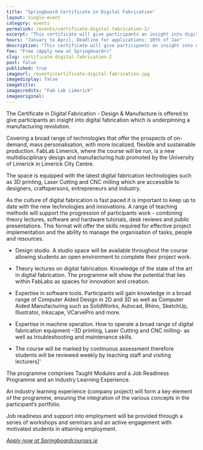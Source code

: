 ```yaml
---
title: "Springboard Certificate in Digital Fabrication"
layout: single-event
category: events
permalink: /events/certificate-digital-fabrication-2/
excerpt: "This certificate will give participants an insight into digital fabrication. Covering a  range of technologies that offer the prospects of on-demand, with localised and sustainable production"
hours: "January to April, Deadline for applications: 10th of Jan"
description: "This certificate will give participants an insight into digital fabrication. Covering a broad range of technologies that offer the prospects of on-demand, mass personalisation, with more localized and sustainable production"
fee: "Free (Apply now at Springboard+)"
slug: certificate-digital-fabrication-2
past: false
published: true
imageurl: /events/certificate-digital-fabrication.jpg
imagedisplay: false
imagetitle: 
imagecredits: "Fab Lab Limerick"
imageoriginal: 
---
```


The Certificate in Digital Fabrication - Design & Manufacture is offered to give participants an insight into digital fabrication which is underpinning a manufacturing revolution.

Covering a broad range of technologies that offer the prospects of on-demand, mass personalisation, with more localized, flexible and sustainable production.
FabLab Limerick, where the course will be run, is a new multidisciplinary design and manufacturing hub promoted by the University of Limerick in Limerick City Centre.

The space is equipped with the latest digital fabrication technologies such as 3D printing, Laser Cutting and CNC milling which are accessible to designers, craftspersons, entrepreneurs and industry.

As the culture of digital fabrication is fast paced it is important to keep up to date with the new technologies and innovations. A range of teaching methods will support the progression of participants work - combining theory lectures, software and hardware tutorials, desk reviews and public presentations. This format will offer the skills required for effective project implementation and the ability to manage the organisation of tasks, people and resources.

- Design studio. A studio space will be available throughout the course allowing students an open environment to complete their project work.

- Theory lectures on digital fabrication. Knowledge of the state of the art in digital fabrication. The programme will show the potential that lies within FabLabs as spaces for innovation and creation.

- Expertise in software tools. Participants will gain knowledge in a broad range of Computer Aided Design in 2D and 3D as well as Computer Aided Manufacturing such as SolidWorks, Autocad, Rhino, SketchUp, Illustrator, Inkscape, VCarvePro and more.

- Expertise in machine operation. How to operate a broad range of digital fabrication equipment –3D printing, Laser Cutting and CNC milling- as well as troubleshooting and maintenance skills.

- The course will be marked by continuous assessment therefore students will be reviewed weekly by teaching staff and visiting lecturers]\'

The programme comprises Taught Modules and a Job Readiness Programme and an Industry Learning Experience.

An industry learning experience (company project) will form a key element of the programme, ensuring the integration of the various concepts in the participant’s portfolio.

Job readiness and support into employment will be provided through a series of workshops and seminars and an active engagement with motivated students in attaining employment.

*[Apply now at Springboardcourses.ie](https://www.springboardcourses.ie/details/4014)*


